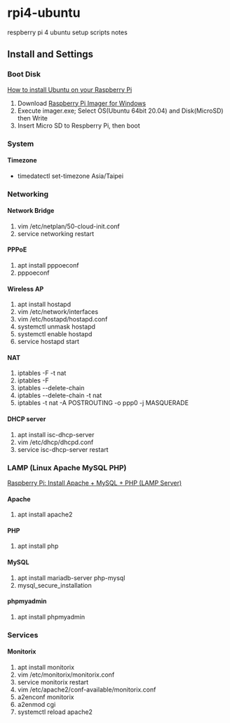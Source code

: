 # rpi4-ubuntu
respberry pi 4 ubuntu setup scripts notes

## Install and Settings

### Boot Disk
[How to install Ubuntu on your Raspberry Pi](https://ubuntu.com/tutorials/how-to-install-ubuntu-on-your-raspberry-pi)

1. Download [Raspberry Pi Imager for Windows](https://downloads.raspberrypi.org/imager/imager.exe)
2. Execute imager.exe; Select OS(Ubuntu 64bit 20.04) and Disk(MicroSD) then Write
3. Insert Micro SD to Respberry Pi, then boot

### System

#### Timezone
- timedatectl set-timezone Asia/Taipei

### Networking

#### Network Bridge

1. vim /etc/netplan/50-cloud-init.conf
2. service networking restart

#### PPPoE

1. apt install pppoeconf
2. pppoeconf

#### Wireless AP

1. apt install hostapd
2. vim /etc/network/interfaces
3. vim /etc/hostapd/hostapd.conf
4. systemctl unmask hostapd
5. systemctl enable hostapd
6. service hostapd start

#### NAT

1. iptables -F -t nat
2. iptables -F
3. iptables --delete-chain
4. iptables --delete-chain -t nat
5. iptables -t nat -A POSTROUTING -o ppp0 -j MASQUERADE

#### DHCP server

1. apt install isc-dhcp-server
2. vim /etc/dhcp/dhcpd.conf
3. service isc-dhcp-server restart

### LAMP (Linux Apache MySQL PHP)
[Raspberry Pi: Install Apache + MySQL + PHP (LAMP Server)](https://randomnerdtutorials.com/raspberry-pi-apache-mysql-php-lamp-server/)
#### Apache

1. apt install apache2

#### PHP

1. apt install php

#### MySQL

1. apt install mariadb-server php-mysql
2. mysql_secure_installation

#### phpmyadmin

1. apt install phpmyadmin

### Services

#### Monitorix

1. apt install monitorix
2. vim /etc/monitorix/monitorix.conf
3. service monitorix restart
4. vim /etc/apache2/conf-available/monitorix.conf
5. a2enconf monitorix
6. a2enmod cgi
7. systemctl reload apache2

